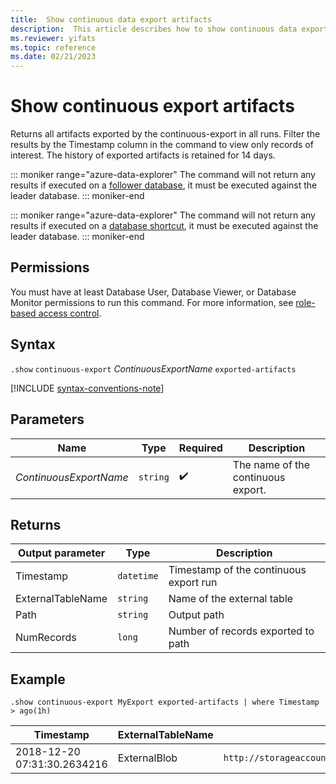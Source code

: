 ```yaml
---
title:  Show continuous data export artifacts
description:  This article describes how to show continuous data export artifacts.
ms.reviewer: yifats
ms.topic: reference
ms.date: 02/21/2023
---
```

# Show continuous export artifacts

Returns all artifacts exported by the continuous-export in all runs. Filter the results by the Timestamp column in the command to view only records of interest. The history of exported artifacts is retained for 14 days.

::: moniker range="azure-data-explorer"
The command will not return any results if executed on a [follower database](/azure/data-explorer/follower), it must be executed against the leader database.
::: moniker-end

::: moniker range="azure-data-explorer"
The command will not return any results if executed on a [database shortcut](/fabric/real-time-intelligence/database-shortcut), it must be executed against the leader database.
::: moniker-end


## Permissions

You must have at least Database User, Database Viewer, or Database Monitor permissions to run this command. For more information, see [role-based access control](../../access-control/role-based-access-control.md).

## Syntax

`.show` `continuous-export` *ContinuousExportName* `exported-artifacts`

[!INCLUDE [syntax-conventions-note](../../includes/syntax-conventions-note.md)]

## Parameters

| Name | Type | Required | Description |
|--|--|--|--|
| *ContinuousExportName* | `string` |  :heavy_check_mark: | The name of the continuous export. |

## Returns

| Output parameter  | Type     | Description                            |
|-------------------|----------|----------------------------------------|
| Timestamp         | `datetime` | Timestamp of the continuous export run |
| ExternalTableName | `string` | Name of the external table             |
| Path              | `string` | Output path                            |
| NumRecords        | `long` | Number of records exported to path     |

## Example

```kusto
.show continuous-export MyExport exported-artifacts | where Timestamp > ago(1h)
```

| Timestamp                   | ExternalTableName | Path             | NumRecords | SizeInBytes |
|-----------------------------|-------------------|------------------|------------|-------------|
| 2018-12-20 07:31:30.2634216 | ExternalBlob      | `http://storageaccount.blob.core.windows.net/container1/1_6ca073fd4c8740ec9a2f574eaa98f579.csv` | 10                          | 1024              |
